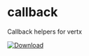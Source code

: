 # callback
Callback helpers for vertx

[ ![Download](https://api.bintray.com/packages/bckfnn/maven/callback/images/download.svg) ](https://bintray.com/bckfnn/maven/callback/_latestVersion)